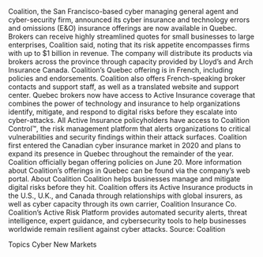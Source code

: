 Coalition, the San Francisco-based cyber managing general agent and cyber-security firm, announced its cyber insurance and technology errors and omissions (E&O) insurance offerings are now available in Quebec.
Brokers can receive highly streamlined quotes for small businesses to large enterprises, Coalition said, noting that its risk appetite encompasses firms with up to $1 billion in revenue.
The company will distribute its products via brokers across the province through capacity provided by Lloyd’s and Arch Insurance Canada.
Coalition’s Quebec offering is in French, including policies and endorsements. Coalition also offers French-speaking broker contacts and support staff, as well as a translated website and support center.
Quebec brokers now have access to Active Insurance coverage that combines the power of technology and insurance to help organizations identify, mitigate, and respond to digital risks before they escalate into cyber-attacks. All Active Insurance policyholders have access to Coalition Control™, the risk management platform that alerts organizations to critical vulnerabilities and security findings within their attack surfaces.
Coalition first entered the Canadian cyber insurance market in 2020 and plans to expand its presence in Quebec throughout the remainder of the year.
Coalition officially began offering policies on June 20. More information about Coalition’s offerings in Quebec can be found via the company’s web portal.
About Coalition
Coalition helps businesses manage and mitigate digital risks before they hit. Coalition offers its Active Insurance products in the U.S., U.K., and Canada through relationships with global insurers, as well as cyber capacity through its own carrier, Coalition Insurance Co. Coalition’s Active Risk Platform provides automated security alerts, threat intelligence, expert guidance, and cybersecurity tools to help businesses worldwide remain resilient against cyber attacks.
Source: Coalition

Topics
Cyber
New Markets
